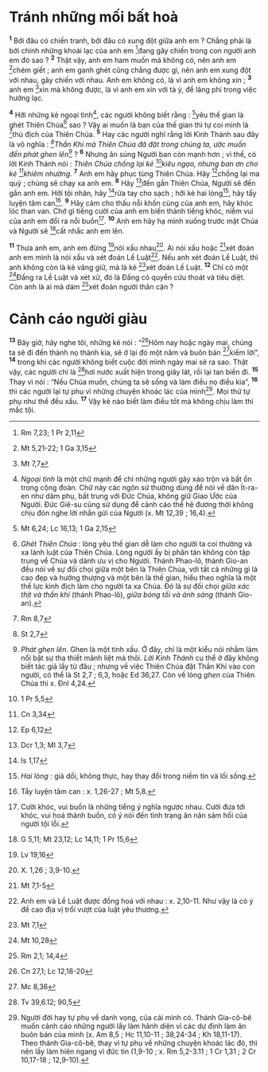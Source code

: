 # Tránh những mối bất hoà
<sup><b>1</b></sup> Bởi đâu có chiến tranh, bởi đâu có xung đột giữa anh em ? Chẳng phải là bởi chính những khoái lạc của anh em [^1@-4f3dbb61-02f9-4d5b-980f-2ce66d1c8376]đang gây chiến trong con người anh em đó sao ? <sup><b>2</b></sup> Thật vậy, anh em ham muốn mà không có, nên anh em [^2@-4f3dbb61-02f9-4d5b-980f-2ce66d1c8376]chém giết ; anh em ganh ghét cũng chẳng được gì, nên anh em xung đột với nhau, gây chiến với nhau. Anh em không có, là vì anh em không xin ; <sup><b>3</b></sup> anh em [^3@-4f3dbb61-02f9-4d5b-980f-2ce66d1c8376]xin mà không được, là vì anh em xin với tà ý, để lãng phí trong việc hưởng lạc.

<sup><b>4</b></sup> Hỡi những kẻ ngoại tình[^1-4f3dbb61-02f9-4d5b-980f-2ce66d1c8376], các người không biết rằng : [^4@-4f3dbb61-02f9-4d5b-980f-2ce66d1c8376]yêu thế gian là ghét Thiên Chúa[^2-4f3dbb61-02f9-4d5b-980f-2ce66d1c8376] sao ? Vậy ai muốn là bạn của thế gian thì tự coi mình là [^5@-4f3dbb61-02f9-4d5b-980f-2ce66d1c8376]thù địch của Thiên Chúa. <sup><b>5</b></sup> Hay các người nghĩ rằng lời Kinh Thánh sau đây là vô nghĩa : *[^6@-4f3dbb61-02f9-4d5b-980f-2ce66d1c8376]Thần Khí mà Thiên Chúa đã đặt trong chúng ta, ước muốn đến phát ghen lên*[^3-4f3dbb61-02f9-4d5b-980f-2ce66d1c8376] ? <sup><b>6</b></sup> Nhưng ân sủng Người ban còn mạnh hơn ; vì thế, có lời Kinh Thánh nói : *Thiên Chúa chống lại kẻ [^7@-4f3dbb61-02f9-4d5b-980f-2ce66d1c8376]kiêu ngạo, nhưng ban ơn cho kẻ [^8@-4f3dbb61-02f9-4d5b-980f-2ce66d1c8376]khiêm nhường.* <sup><b>7</b></sup> Anh em hãy phục tùng Thiên Chúa. Hãy [^9@-4f3dbb61-02f9-4d5b-980f-2ce66d1c8376]chống lại ma quỷ ; chúng sẽ chạy xa anh em. <sup><b>8</b></sup> Hãy [^10@-4f3dbb61-02f9-4d5b-980f-2ce66d1c8376]đến gần Thiên Chúa, Người sẽ đến gần anh em. Hỡi tội nhân, hãy [^11@-4f3dbb61-02f9-4d5b-980f-2ce66d1c8376]rửa tay cho sạch ; hỡi kẻ hai lòng[^4-4f3dbb61-02f9-4d5b-980f-2ce66d1c8376], hãy tẩy luyện tâm can[^5-4f3dbb61-02f9-4d5b-980f-2ce66d1c8376]. <sup><b>9</b></sup> Hãy cảm cho thấu nỗi khốn cùng của anh em, hãy khóc lóc than van. Chớ gì tiếng cười của anh em biến thành tiếng khóc, niềm vui của anh em đổi ra nỗi buồn[^6-4f3dbb61-02f9-4d5b-980f-2ce66d1c8376]. <sup><b>10</b></sup> Anh em hãy hạ mình xuống trước mặt Chúa và Người sẽ [^12@-4f3dbb61-02f9-4d5b-980f-2ce66d1c8376]cất nhắc anh em lên.

<sup><b>11</b></sup> Thưa anh em, anh em đừng [^13@-4f3dbb61-02f9-4d5b-980f-2ce66d1c8376]nói xấu nhau[^7-4f3dbb61-02f9-4d5b-980f-2ce66d1c8376]. Ai nói xấu hoặc [^14@-4f3dbb61-02f9-4d5b-980f-2ce66d1c8376]xét đoán anh em mình là nói xấu và xét đoán Lề Luật[^8-4f3dbb61-02f9-4d5b-980f-2ce66d1c8376]. Nếu anh xét đoán Lề Luật, thì anh không còn là kẻ vâng giữ, mà là kẻ [^15@-4f3dbb61-02f9-4d5b-980f-2ce66d1c8376]xét đoán Lề Luật. <sup><b>12</b></sup> Chỉ có một [^16@-4f3dbb61-02f9-4d5b-980f-2ce66d1c8376]Đấng ra Lề Luật và xét xử, đó là Đấng có quyền cứu thoát và tiêu diệt. Còn anh là ai mà dám [^17@-4f3dbb61-02f9-4d5b-980f-2ce66d1c8376]xét đoán người thân cận ?

# Cảnh cáo người giàu
<sup><b>13</b></sup> Bây giờ, hãy nghe tôi, những kẻ nói : “[^18@-4f3dbb61-02f9-4d5b-980f-2ce66d1c8376]Hôm nay hoặc ngày mai, chúng ta sẽ đi đến thành nọ thành kia, sẽ ở lại đó một năm và buôn bán [^19@-4f3dbb61-02f9-4d5b-980f-2ce66d1c8376]kiếm lời”, <sup><b>14</b></sup> trong khi các người không biết cuộc đời mình ngày mai sẽ ra sao. Thật vậy, các người chỉ là [^20@-4f3dbb61-02f9-4d5b-980f-2ce66d1c8376]hơi nước xuất hiện trong giây lát, rồi lại tan biến đi. <sup><b>15</b></sup> Thay vì nói : “Nếu Chúa muốn, chúng ta sẽ sống và làm điều nọ điều kia”, <sup><b>16</b></sup> thì các người lại tự phụ vì những chuyện khoác lác của mình[^9-4f3dbb61-02f9-4d5b-980f-2ce66d1c8376]. Mọi thứ tự phụ như thế đều xấu. <sup><b>17</b></sup> Vậy kẻ nào biết làm điều tốt mà không chịu làm thì mắc tội.

[^1-4f3dbb61-02f9-4d5b-980f-2ce66d1c8376]: *Ngoại tình* là một chữ mạnh để chỉ những người gây xáo trộn và bất ổn trong cộng đoàn. Chữ này các ngôn sứ thường dùng để nói về dân Ít-ra-en như dâm phụ, bất trung với Đức Chúa, không giữ Giao Ước của Người. Đức Giê-su cũng sử dụng để cảnh cáo thế hệ đương thời không chịu đón nghe lời nhắn gửi của Người (x. Mt 12,39 ; 16,4).
[^2-4f3dbb61-02f9-4d5b-980f-2ce66d1c8376]: *Ghét Thiên Chúa* : lòng yêu thế gian dễ làm cho người ta coi thường và xa lánh luật của Thiên Chúa. Lòng người ấy bị phân tán không còn tập trung về Chúa và dành ưu vị cho Người. Thánh Phao-lô, thánh Gio-an đều nói về sự đối chọi giữa một bên là Thiên Chúa, với tất cả những gì là cao đẹp và hướng thượng và một bên là thế gian, hiểu theo nghĩa là một thế lực kình địch làm cho người ta xa Chúa. Đó là sự đối chọi *giữa xác thịt và thần khí* (thánh Phao-lô), *giữa bóng tối và ánh sáng* (thánh Gio-an).
[^3-4f3dbb61-02f9-4d5b-980f-2ce66d1c8376]: *Phát ghen lên*. Ghen là một tính xấu. Ở đây, chỉ là một kiểu nói nhằm làm nổi bật sự tha thiết mãnh liệt mà thôi. *Lời Kinh Thánh* cụ thể ở đây không biết tác giả lấy từ đâu ; nhưng về việc Thiên Chúa đặt Thần Khí vào con người, có thể là St 2,7 ; 6,3, hoặc Ed 36,27. Còn về lòng *ghen* của Thiên Chúa thì x. Đnl 4,24.
[^4-4f3dbb61-02f9-4d5b-980f-2ce66d1c8376]: *Hai lòng* : giả dối, không thực, hay thay đổi trong niềm tin và lối sống.
[^5-4f3dbb61-02f9-4d5b-980f-2ce66d1c8376]: Tẩy luyện tâm can : x. 1,26-27 ; Mt 5,8.
[^6-4f3dbb61-02f9-4d5b-980f-2ce66d1c8376]: Cười khóc, vui buồn là những tiếng ý nghĩa ngược nhau. Cười đưa tới khóc, vui hoá thành buồn, có ý nói đến tình trạng ăn năn sám hối của người tội lỗi.
[^7-4f3dbb61-02f9-4d5b-980f-2ce66d1c8376]: X. 1,26 ; 3,9-10.
[^8-4f3dbb61-02f9-4d5b-980f-2ce66d1c8376]: Anh em và Lề Luật được đồng hoá với nhau : x. 2,10-11. Như vậy là có ý đề cao địa vị trổi vượt của luật yêu thương.
[^9-4f3dbb61-02f9-4d5b-980f-2ce66d1c8376]: Người đời hay tự phụ về danh vọng, của cải mình có. Thánh Gia-cô-bê muốn cảnh cáo những người lấy làm hãnh diện vì các dự định làm ăn buôn bán của mình (x. Am 8,5 ; Hc 11,10-11 ; 38,24-34 ; Kh 18,11-17). Theo thánh Gia-cô-bê, thay vì tự phụ về những chuyện khoác lác đó, thì nên lấy làm hiên ngang vì đức tin (1,9-10 ; x. Rm 5,2-3.11 ; 1 Cr 1,31 ; 2 Cr 10,17-18 ; 12,9-10).
[^1@-4f3dbb61-02f9-4d5b-980f-2ce66d1c8376]: Rm 7,23; 1 Pr 2,11
[^2@-4f3dbb61-02f9-4d5b-980f-2ce66d1c8376]: Mt 5,21-22; 1 Ga 3,15
[^3@-4f3dbb61-02f9-4d5b-980f-2ce66d1c8376]: Mt 7,7
[^4@-4f3dbb61-02f9-4d5b-980f-2ce66d1c8376]: Mt 6,24; Lc 16,13; 1 Ga 2,15
[^5@-4f3dbb61-02f9-4d5b-980f-2ce66d1c8376]: Rm 8,7
[^6@-4f3dbb61-02f9-4d5b-980f-2ce66d1c8376]: St 2,7
[^7@-4f3dbb61-02f9-4d5b-980f-2ce66d1c8376]: 1 Pr 5,5
[^8@-4f3dbb61-02f9-4d5b-980f-2ce66d1c8376]: Cn 3,34
[^9@-4f3dbb61-02f9-4d5b-980f-2ce66d1c8376]: Ep 6,12
[^10@-4f3dbb61-02f9-4d5b-980f-2ce66d1c8376]: Dcr 1,3; Ml 3,7
[^11@-4f3dbb61-02f9-4d5b-980f-2ce66d1c8376]: Is 1,17
[^12@-4f3dbb61-02f9-4d5b-980f-2ce66d1c8376]: G 5,11; Mt 23,12; Lc 14,11; 1 Pr 15,6
[^13@-4f3dbb61-02f9-4d5b-980f-2ce66d1c8376]: Lv 19,16
[^14@-4f3dbb61-02f9-4d5b-980f-2ce66d1c8376]: Mt 7,1-5
[^15@-4f3dbb61-02f9-4d5b-980f-2ce66d1c8376]: Mt 7,1
[^16@-4f3dbb61-02f9-4d5b-980f-2ce66d1c8376]: Mt 10,28
[^17@-4f3dbb61-02f9-4d5b-980f-2ce66d1c8376]: Rm 2,1; 14,4
[^18@-4f3dbb61-02f9-4d5b-980f-2ce66d1c8376]: Cn 27,1; Lc 12,18-20
[^19@-4f3dbb61-02f9-4d5b-980f-2ce66d1c8376]: Mc 8,36
[^20@-4f3dbb61-02f9-4d5b-980f-2ce66d1c8376]: Tv 39,6.12; 90,5
